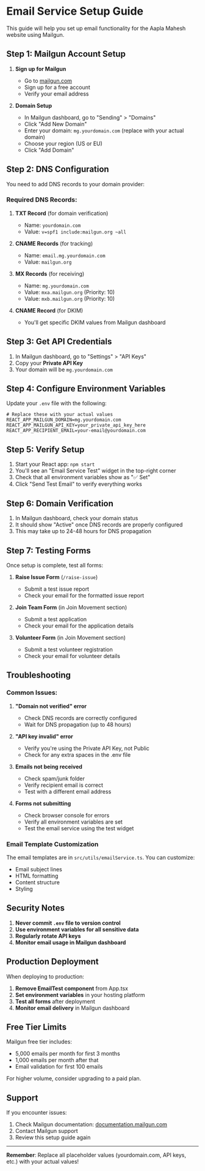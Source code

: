 # Email Service Setup Guide

This guide will help you set up email functionality for the Aapla Mahesh website using Mailgun.

## Step 1: Mailgun Account Setup

1. **Sign up for Mailgun**
   - Go to [mailgun.com](https://mailgun.com)
   - Sign up for a free account
   - Verify your email address

2. **Domain Setup**
   - In Mailgun dashboard, go to "Sending" > "Domains"
   - Click "Add New Domain"
   - Enter your domain: `mg.yourdomain.com` (replace with your actual domain)
   - Choose your region (US or EU)
   - Click "Add Domain"

## Step 2: DNS Configuration

You need to add DNS records to your domain provider:

### Required DNS Records:
1. **TXT Record** (for domain verification)
   - Name: `yourdomain.com`
   - Value: `v=spf1 include:mailgun.org ~all`

2. **CNAME Records** (for tracking)
   - Name: `email.mg.yourdomain.com`
   - Value: `mailgun.org`

3. **MX Records** (for receiving)
   - Name: `mg.yourdomain.com`
   - Value: `mxa.mailgun.org` (Priority: 10)
   - Value: `mxb.mailgun.org` (Priority: 10)

4. **CNAME Record** (for DKIM)
   - You'll get specific DKIM values from Mailgun dashboard

## Step 3: Get API Credentials

1. In Mailgun dashboard, go to "Settings" > "API Keys"
2. Copy your **Private API Key**
3. Your domain will be `mg.yourdomain.com`

## Step 4: Configure Environment Variables

Update your `.env` file with the following:

```env
# Replace these with your actual values
REACT_APP_MAILGUN_DOMAIN=mg.yourdomain.com
REACT_APP_MAILGUN_API_KEY=your_private_api_key_here
REACT_APP_RECIPIENT_EMAIL=your-email@yourdomain.com
```

## Step 5: Verify Setup

1. Start your React app: `npm start`
2. You'll see an "Email Service Test" widget in the top-right corner
3. Check that all environment variables show as "✅ Set"
4. Click "Send Test Email" to verify everything works

## Step 6: Domain Verification

1. In Mailgun dashboard, check your domain status
2. It should show "Active" once DNS records are properly configured
3. This may take up to 24-48 hours for DNS propagation

## Step 7: Testing Forms

Once setup is complete, test all forms:

1. **Raise Issue Form** (`/raise-issue`)
   - Submit a test issue report
   - Check your email for the formatted issue report

2. **Join Team Form** (in Join Movement section)
   - Submit a test application
   - Check your email for the application details

3. **Volunteer Form** (in Join Movement section)
   - Submit a test volunteer registration
   - Check your email for volunteer details

## Troubleshooting

### Common Issues:

1. **"Domain not verified" error**
   - Check DNS records are correctly configured
   - Wait for DNS propagation (up to 48 hours)

2. **"API key invalid" error**
   - Verify you're using the Private API Key, not Public
   - Check for any extra spaces in the .env file

3. **Emails not being received**
   - Check spam/junk folder
   - Verify recipient email is correct
   - Test with a different email address

4. **Forms not submitting**
   - Check browser console for errors
   - Verify all environment variables are set
   - Test the email service using the test widget

### Email Template Customization

The email templates are in `src/utils/emailService.ts`. You can customize:
- Email subject lines
- HTML formatting
- Content structure
- Styling

## Security Notes

1. **Never commit `.env` file to version control**
2. **Use environment variables for all sensitive data**
3. **Regularly rotate API keys**
4. **Monitor email usage in Mailgun dashboard**

## Production Deployment

When deploying to production:

1. **Remove EmailTest component** from App.tsx
2. **Set environment variables** in your hosting platform
3. **Test all forms** after deployment
4. **Monitor email delivery** in Mailgun dashboard

## Free Tier Limits

Mailgun free tier includes:
- 5,000 emails per month for first 3 months
- 1,000 emails per month after that
- Email validation for first 100 emails

For higher volume, consider upgrading to a paid plan.

## Support

If you encounter issues:
1. Check Mailgun documentation: [documentation.mailgun.com](https://documentation.mailgun.com)
2. Contact Mailgun support
3. Review this setup guide again

---

**Remember**: Replace all placeholder values (yourdomain.com, API keys, etc.) with your actual values!

